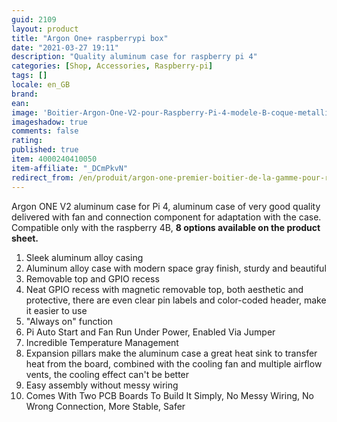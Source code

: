 ```yaml
---
guid: 2109
layout: product 
title: "Argon One+ raspberrypi box"
date: "2021-03-27 19:11"
description: "Quality aluminum case for raspberry pi 4"
categories: [Shop, Accessories, Raspberry-pi]
tags: []
locale: en_GB
brand: 
ean: 
image: 'Boitier-Argon-One-V2-pour-Raspberry-Pi-4-modele-B-coque-metallique.jpg'
imageshadow: true
comments: false
rating:  
published: true
item: 4000240410050
item-affiliate: "_DCmPkvN"
redirect_from: /en/produit/argon-one-premier-boitier-de-la-gamme-pour-raspberry-pi-4b
---
```


Argon ONE V2 aluminum case for Pi 4, aluminum case of very good quality delivered with fan and connection component for adaptation with the case. Compatible only with the raspberry 4B, **8 options available on the product sheet.**

1. Sleek aluminum alloy casing
2. Aluminum alloy case with modern space gray finish, sturdy and beautiful
3. Removable top and GPIO recess
4. Neat GPIO recess with magnetic removable top, both aesthetic and protective, there are even clear pin labels and color-coded header, make it easier to use
5. "Always on" function
6. Pi Auto Start and Fan Run Under Power, Enabled Via Jumper
7. Incredible Temperature Management
8. Expansion pillars make the aluminum case a great heat sink to transfer heat from the board, combined with the cooling fan and multiple airflow vents, the cooling effect can't be better
9. Easy assembly without messy wiring
10. Comes With Two PCB Boards To Build It Simply, No Messy Wiring, No Wrong Connection, More Stable, Safer
